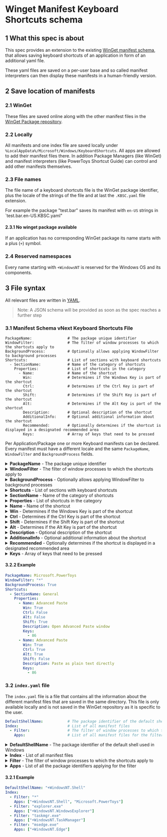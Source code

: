 # Winget Manifest Keyboard Shortcuts schema

## 1 What this spec is about

This spec provides an extension to the existing [WinGet manifest schema](https://github.com/microsoft/winget-pkgs/blob/master/doc/manifest/README.md), that allows saving keyboard shortcuts of an application in form of an additional yaml file.

These yaml files are saved on a per-user base and so called manifest interpreters can then display these manifests in a human-friendly version.

## 2 Save location of manifests

### 2.1 WinGet 

These files are saved online along with the other manifest files in the [WinGet Package repository](https://github.com/microsoft/winget-pkgs).

### 2.2 Locally

All manifests and one index file are saved locally under `%LocalAppData%/Microsoft/Windows/KeyboardShortcuts`. All apps are allowed to add their manifest files there. In addition Package Managers (like WinGet) and manifest interpreters (like PowerToys Shortcut Guide) can control and add other manifests themselves.

### 2.3 File names

The file name of a keyboard shortcuts file is the WinGet package identifier, plus the locale of the strings of the file and at last the `.KBSC.yaml` file extension.

For example the package "test.bar" saves its manifest with `en-US` strings in `test.bar.en-US.KBSC.yaml"

#### 2.3.1 No winget package available

If an application has no corresponding WinGet package its name starts with a plus (`+`) symbol.

### 2.4 Reserved namespaces

Every name starting with `+WindowsNT` is reserved for the Windows OS and its components.

## 3 File syntax

All relevant files are written in [YAML](https://yaml.org/spec).

> Note: A JSON schema will be provided as soon as the spec reaches a further step

### 3.1 Manifest Schema vNext Keyboard Shortcuts File

```
PackageName:                # The package unique identifier
WindowFilter:               # The filter of window processes to which the shortcuts apply to
BackgroundProcess:          # Optionally allows applying WindowFilter to background processes
Shortcuts:                  # List of sections with keyboard shortcuts
  - SectionName:            # Name of the category of shortcuts
    Properties:             # List of shortcuts in the category
      - Name:               # Name of the shortcut
        Win:                # Determines if the Windows Key is part of the shortcut
        Ctrl:               # Determines if the Ctrl Key is part of the shortcut
        Shift:              # Determines if the Shift Key is part of the shortcut
        Alt:                # Determines if the Alt Key is part of the shortcut
        Description:        # Optional description of the shortcut
        AdditionalInfo:     # Optional additional information about the shortcut
        Recommended:        # Optionally determines if the shortcut is displayed in a designated recommended area
        Keys:               # Array of keys that need to be pressed
```

Per Application/Package one or more Keyboard manifests can be declared. Every manifest must have a different locale and the same `PackageName`, `WindowFilter` and `BackgroundProcess` fields.

<details>
 <summary><b>PackageName</b> - The package unique identifier</summary>

 Package identifier (see 2.1 for more information on the package identifier).

</details>

<details>
 <summary><b>WindowFilter</b> - The filter of window processes to which the shortcuts apply to</summary>

 This field declares for which process name the shortcuts should be showed (To rephrase: For which processes the shortcut will have an effect if pressed). You can use an asterisk to leave out a certain part. For example `*.PowerToys.*.exe` targets all PowerToys processes and `*` apply to any process.

</details>

<details>
 <summary><b>BackgroundProcess</b> - Optionally allows applying WindowFilter to background processes</summary>

 **Optional field**

 Defaults to `False`. Determines if WindowFilter should apply to background processes as well (Rephrased: When the process is running, the shortcuts will apply).

</details>

<details>
 <summary><b>Shortcuts</b> - List of sections with keyboard shortcuts</summary>
 
 List of different section (also called categories) of shortcuts.
</details>

<details>
 <summary><b>SectionName</b> - Name of the category of shortcuts</summary>

 Name of the section of shortcuts. 

**Special sections**:

Special sections start with an identifier enclosed between `<` and `>`. This declares the category as a special display. If the interpreter of the manifest file can't understand the content this section should be left out.

</details>

<details>
 <summary><b>Properties</b> - List of shortcuts in the category</summary>
</details>

<details>
 <summary><b>Name</b> - Name of the shortcut</summary>

 Name of the shortcut. This is the name that will be displayed in the interpreter.

</details>

<details>
 <summary><b>Win</b> - Determines if the Windows Key is part of the shortcut</summary>

 Refers to the left Windows Key on the keyboard.
</details>

<details>
 <summary><b>Ctrl</b> - Determines if the Ctrl Key is part of the shortcut</summary>

 Refers to the left Ctrl Key on the keyboard.
</details>

<details>
 <summary><b>Shift</b> - Determines if the Shift Key is part of the shortcut</summary>

 Refers to the left Shift Key on the keyboard.
</details>

<details>
 <summary><b>Alt</b> - Determines if the Alt Key is part of the shortcut</summary>

  Refers to the left Alt Key on the keyboard.
</details>

<details>
 <summary><b>Description</b> - Optional description of the shortcut</summary>

 Optional description of the shortcut. This is the description that will be displayed by the interpreter.
</details>

<details>
 <summary><b>AdditionalInfo</b> - Optional additional information about the shortcut</summary>

 Array of additional information about the shortcut. This is the additional information that will be displayed by the interpreter and are not part of this manifest.

 **Example**:

 For example, if the shortcut is only available on a certain Windows version, this information could be added here.
 ```yaml
  AdditionalInfo:
    - MinWindowsVersion: "10.0.19041.0"
  ```
</details>

<details>
 <summary><b>Recommended</b> - Optionally determines if the shortcut is displayed in a designated recommended area</summary>

 **Optional field**

 Defaults to `False`. Determines if the shortcut should be displayed in a designated recommended area. This is a visual hint for the user that this shortcut is important.

</details>

<details>
 <summary><b>Keys</b> - Array of keys that need to be pressed</summary>

 An string array of all the keys that need to be pressed. If a number is supplied, it should be read as a [KeyCode](https://learn.microsoft.com/windows/win32/inputdev/virtual-key-codes) and displayed accordingly (based on the Keyboard Layout of the user).

**Special keys**:

Special keys are enclosed between `<` and `>` and correspond to a key that should be displayed in a certain way. If the interpreter of the manifest file can't understand the content, the brackets should be left out.

|Name|Description|
|----|-----------|
|`<Office>`| Corresponds to the Office key on some Windows keyboards |
|`<Copilot>`| Corresponds to the Copilot key on some Windows keyboards |
|`<Left>`| Corresponds to the left arrow key |
|`<Right>`| Corresponds to the right arrow key |
|`<Up>`| Corresponds to the up arrow key |
|`<Down>`| Corresponds to the down arrow key |
|`<Enter>`| Corresponds to the Enter key |
|`<Space>`| Corresponds to the Space key |
|`<Tab>`| Corresponds to the Tab key |
|`<Backspace>`| Corresponds to the Backspace key |
|`<Delete>`| Corresponds to the Delete key |
|`<Insert>`| Corresponds to the Insert key |
|`<Home>`| Corresponds to the Home key |
|`<End>`| Corresponds to the End key |
|`<PageUp>`| Corresponds to the Page Up key |
|`<PageDown>`| Corresponds to the Page Down key |
|`<Escape>`| Corresponds to the Escape key |
|`<Arrow>`| Corresponds to either the left, right, up or down arrow key |
|`<ArrowLR>`| Corresponds to either the left or right arrow key |
|`<ArrowUD>`| Corresponds to either the up or down arrow key |
|`<Underlined letter>`| Corresponds to any letter that is _underlined_ in the UI |

</details>

#### 3.2.2 Example

```yaml
PackageName: Microsoft.PowerToys
WindowFilter: "*"
BackgroundProcess: True
Shortcuts:
  - SectionName: General
    Properties:
      - Name: Advanced Paste
        Win: True
        Ctrl: False
        Alt: False
        Shift: True
        Description: Open Advanced Paste window
        Keys:
          - 86
      - Name: Advanced Paste
        Win: True
        Ctrl: True
        Alt: True
        Shift: False
        Description: Paste as plain text directly
        Keys:
          - 86
```


### 3.2 `index.yaml` file

The `index.yaml` file is a file that contains all the information about the different manifest files that are saved in the same directory. This file is only available locally and is not saved in the WinGet repository as it is specific to the user.

```yaml
DefaultShellName:           # The package identifier of the default shell used in Windows
Index:                      # List of all manifest files
  - Filter:                 # The filter of window processes to which the shortcuts apply to
    Apps:                   # List of all manifest files for the filter
```

<details>
 <summary><b>DefaultShellName</b> - The package identifier of the default shell used in Windows</summary>
  
 This declares the package identifier of the default shell used in Windows. Most commonly it is `+WindowsNT.Shell`. Although not enforced, only the shell declared in the registry key `HKEY_LOCAL_MACHINE\SOFTWARE\Microsoft\Windows NT\CurrentVersion\Winlogon\Shell` should be used here.

</details>

<details>
 <summary><b>Index</b> - List of all manifest files</summary>
</details>

<details>
 <summary><b>Filter</b> - The filter of window processes to which the shortcuts apply to</summary>

 See the `WindowFilter` field in the manifest file for more information.

</details>

<details>
 <summary><b>Apps</b> - List of all the package identifiers applying for the filter</summary>
</details>

#### 3.2.1 Example

```yaml
DefaultShellName: "+WindowsNT.Shell"
Index:
  - Filter: "*"
    Apps: ["+WindowsNT.Shell", "Microsoft.PowerToys"]
  - Filter: "explorer.exe"
    Apps: ["+WindowsNT.WindowsExplorer"]
  - Filter: "taskmgr.exe"
    Apps: ["+WindowsNT.TaskManager"]
  - Filter: "msedge.exe"
    Apps: ["+WindowsNT.Edge"]
```